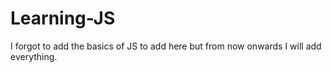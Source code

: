 # Learning-JS
I forgot to add the basics of JS to add here but from now onwards I will add everything.
